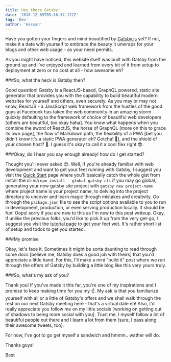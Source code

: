 ```yaml
---
title: Hey there Gatsby!
date: '2018-12-09T05:16:37.121Z'
tag: 'Dev'
author: 'Hassan'
---
```


Have you gotten your fingers and mind beautified by [Gatsby.js](https://www.gatsbyjs.org/) yet? If not, make it a date with yourself to embrace the beauty it unwraps for your blogs and other web usage - as your need permits.

As you might have noticed, this website itself was built with Gatsby from the ground up and I've enjoyed and learned from every bit of it from setup to deployment at zero or no cost at all - how awesome eh?

###So, what the heck is Gatsby then?

Good question! Gatsby is a ReactJS-based, GraphQL powered, static site generator that provides you with the capability to build beautiful modern websites for yourself and others, even securely. As you may or may not know, ReactJS - a JavaScript web framework from the hustles of the good guys at Facebook has taken the web community in an amazing storm quickly defaulting to the framework of choice of beautiful web developers [others are beautiful, too okay haha]. You know what happens when you combine the sword of ReactJS, the horse of GraphQL [more on this to grace its own page], the flow of Markdown path, the flexibility of a PWA [bet you didn't know it's a static PWA generator eh? Gotcha! 👊], and the shield of your chosen host? 🤔. I guess it's okay to call it a cool flex right 😎.

###Okay, do I hear you say enough already! how do I get started?

Thought you'll never asked 😊. Well, If you're already familiar with web development and want to get your feet running with Gatsby, I suggest you visit the [Quick Start](https://www.gatsbyjs.org/docs/quick-start) page where you'll basically catch the whole gist from install the cli via `npm install --global gatsby-cli` if you may go global, generating your new gatsby site project with `gatsby new project-name` where project name is your project name, to delving into the project directory to uncover and learn magic through mistakes and creativity. Go through the `package.json` file to see the script options available to you to run in development, production, or even serving production locally. It should be fun!
Oops! sorry if you are new to this as I'm new to this post writeup. Okay, If unlike the previous folks, you'd like to pick it up from the very get-go, I suggest you visit the [tutorial page](https://www.gatsbyjs.org/tutorial/) to get your feet wet. It's rather short list of setup and todos to get you started.

###My promise

Okay, let's face it. Sometimes it might be sorta daunting to read through some docs [believe me, Gatsby does a good job with theirs] that you'd appreciate a little hand. For this, I'll make a mini "build it" post where we run through the offers of Gatsby by building a little blog like this very yours truly.

###So, what's my ask of you?

Thank you! If you've made it this far, you're one of my inspirations and I promise to keep making time for you my ☝.
My ask is that you familiarize yourself with all or a little of Gatsby's offers and we shall walk through the rest on our next Gatsby meeting here - that's a virtual date eh! Also, I'd really appreciate you follow me on my little socials [working on getting out of shadows to being more social with you]. Trust me, I myself follow a lot of beautiful people out there and I learn a lot from them [sure, I pass along their awesome tweets, too].

For now, I've got to go get myself a sandwich and hmmm.. wather will do.


Thanks guys!

Best
